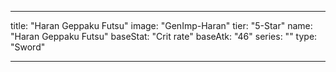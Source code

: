 ---

title: "Haran Geppaku Futsu"
image: "GenImp-Haran"
tier: "5-Star"
name: "Haran Geppaku Futsu"
baseStat: "Crit rate"
baseAtk: "46"
series: ""
type: "Sword"

---